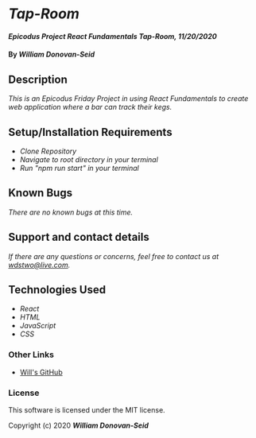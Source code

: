 # _Tap-Room_

#### _Epicodus Project React Fundamentals Tap-Room, 11/20/2020_

#### By _**William Donovan-Seid**_

## Description

_This is an Epicodus Friday Project in using React Fundamentals to create web application where a bar can track their kegs._

## Setup/Installation Requirements

* _Clone Repository_
* _Navigate to root directory in your terminal_
* _Run "npm run start" in your terminal_

## Known Bugs

_There are no known bugs at this time._

## Support and contact details

_If there are any questions or concerns, feel free to contact us at wdstwo@live.com._

## Technologies Used

* _React_
* _HTML_
* _JavaScript_
* _CSS_

### Other Links

* [Will's GitHub](https://github.com/wdonovanseid)

### License

This software is licensed under the MIT license.

Copyright (c) 2020 **_William Donovan-Seid_**
